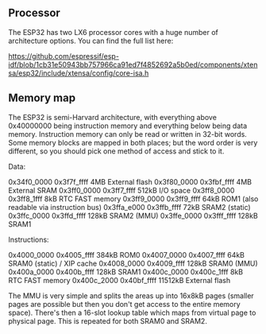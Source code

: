 ## Processor

The ESP32 has two LX6 processor cores with a huge number of architecture
options. You can find the full list here:

https://github.com/espressif/esp-idf/blob/1cb31e50943bb757966ca91ed7f4852692a5b0ed/components/xtensa/esp32/include/xtensa/config/core-isa.h

## Memory map

The ESP32 is semi-Harvard architecture, with everything above 0x40000000 being
instruction memory and everything below being data memory. Instruction memory
can only be read or written in 32-bit words. Some memory blocks are mapped in
both places; but the word order is very different, so you should pick one
method of access and stick to it.

Data:

0x34f0_0000  0x3f7f_ffff  4MB      External flash
0x3f80_0000  0x3fbf_ffff  4MB      External SRAM
0x3ff0_0000  0x3ff7_ffff  512kB    I/O space
0x3ff8_0000  0x3ff8_1fff  8kB      RTC FAST memory
0x3ff9_0000  0x3ff9_ffff  64kB     ROM1 (also readable via instruction bus)
0x3ffa_e000  0x3ffb_ffff  72kB     SRAM2 (static)
0x3ffc_0000  0x3ffd_ffff  128kB    SRAM2 (MMU)
0x3ffe_0000  0x3fff_ffff  128kB    SRAM1

Instructions:

0x4000_0000  0x4005_ffff  384kB    ROM0
0x4007_0000  0x4007_ffff  64kB     SRAM0 (static) / XIP cache
0x4008_0000  0x4009_ffff  128kB    SRAM0 (MMU)
0x400a_0000  0x400b_ffff  128kB    SRAM1
0x400c_0000  0x400c_1fff  8kB      RTC FAST memory
0x400c_2000  0x40bf_ffff  11512kB  External flash

The MMU is very simple and splits the areas up into 16x8kB pages (smaller pages
are possible but then you don't get access to the entire memory space). There's
then a 16-slot lookup table which maps from virtual page to physical page. This
is repeated for both SRAM0 and SRAM2.



